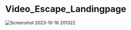 ﻿# Video_Escape_Landingpage
![Screenshot 2023-10-16 201322](https://github.com/CarolaZapp/Video_Escape_Landingpage/assets/101559000/f09aaff7-7b12-430e-b06d-932bb6b549af)
